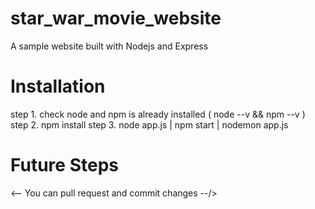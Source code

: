 # star_war_movie_website
A sample website built with Nodejs and Express

# Installation
step 1. check node and npm is already installed ( node --v && npm --v )
step 2. npm install
step 3. node app.js | npm start | nodemon app.js

# Future Steps
 <-- You can pull request and commit changes --/>
